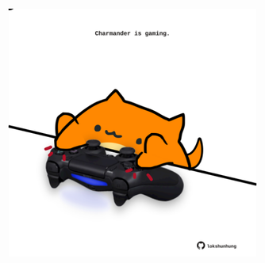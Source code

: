 <!-- built at 16/05/2024, 15:00:39 UTC -->
<p align="center">
  <img width="500" height="500" src="./ReadmeImage.svg">
</p>
